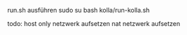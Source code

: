 run.sh ausführen
sudo su
bash kolla/run-kolla.sh


todo:
host only netzwerk aufsetzen
nat netzwerk aufsetzen


